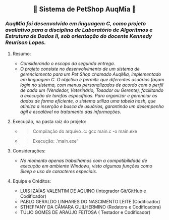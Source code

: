 ## <div align="center">🐾 Sistema de PetShop AuqMia 🐾</div>

### *AuqMia foi desenvolvido em linguagem C, como projeto avaliativo para a disciplina de Laboratório de Algoritmos e Estrutura de Dados II, sob orientação do docente Kennedy Reurison Lopes.*
1. Resumo:
   - *Considerando o escopo da segunda entrega.*
   - *O projeto consiste no desenvolvimento de um sistema de gerenciamento para
um Pet Shop chamado AuqMia, implementado em linguagem C. O objetivo é permitir
que diferentes usuários façam login no sistema, com menus personalizados de
acordo com o perfil de cada um (Vendedor, Veterinário, Tosador ou Gerente),
facilitando a execução de tarefas específicas. Para organizar e gerenciar os dados
de forma eficiente, o sistema utiliza uma tabela hash, que otimiza a inserção e busca
de usuários, garantindo um desempenho ágil e escalável no tratamento das
informações.*

2. Execução, na pasta raiz do projeto:
   - > Compilação do arquivo .c: gcc main.c -o main.exe
   - > Execução: .\'main.exe'
4. Considerações:
   - *No momento apenas trabalhamos com a compatibilidade de execução em ambiente Windows, visto algumas funções como Sleep e uso de caracteres especiais.*

5. Equipe e Créditos:
    - LUIS IZAÍAS VALENTIM DE AQUINO (Integrador Git/GitHub e Codificador)
    - PABLO GERALDO LINHARES DO NASCIMENTO LEITE (Codificador)
    - STHEFFANY DA CÂMARA GUILHERMINO (Redatora e Codificadora)
    - TÚLIO GOMES DE ARAÚJO FEITOSA ( Testador e Codificador)
   
